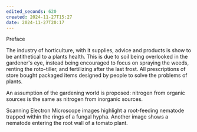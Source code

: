 ```yaml
---
edited_seconds: 620
created: 2024-11-27T15:27
date: 2024-11-27T20:17
---
```

Preface

The industry of horticulture, with it supplies, advice and products is show to be antithetical to a plants health. This is due to soil being overlooked in the gardener's eye, instead being encouraged to focus on spraying the weeds, renting the roto-tiller, and fertilizing after the last frost. All prescriptions of store bought packaged items designed by people to solve the problems of plants.

An assumption of the gardening world is proposed: nitrogen from organic sources is the same as nitrogen from inorganic sources.

Scanning Electron Microscope images highlight a root-feeding nematode trapped within the rings of a fungal hypha. Another image shows a nematode entering the root wall of a tomato plant. 